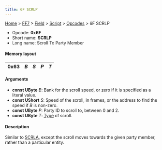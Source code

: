 ```yaml
---
title: 6F SCRLP
---
```


[Home](/ff7-flat-wiki/Main%20Page.md) > [FF7](/ff7-flat-wiki/FF7.md) > [Field](/ff7-flat-wiki/FF7/Field.md) > [Script](/ff7-flat-wiki/FF7/Field/Script.md) > [Opcodes](/ff7-flat-wiki/FF7/Field/Script/Opcodes.md) > 6F SCRLP

-   Opcode: **0x6F**
-   Short name: **SCRLP**
-   Long name: Scroll To Party Member

#### Memory layout

| 0x63 | *B* | *S* | *P* | *T* |
|------|-----|-----|-----|-----|

#### Arguments

-   **const UByte** *B*: Bank for the scroll speed, or zero if it is
    specified as a literal value.
-   **const UShort** *S*: Speed of the scroll, in frames, or the address
    to find the speed if *B* is non-zero.
-   **const UByte** *P*: Party ID to scroll to, between 0 and 2.
-   **const UByte** *T*: [Type][] of scroll.

#### Description

Similar to [SCRLA][Type], except the scroll moves towards the given
party member, rather than a particular entity.

  [Type]: /ff7-flat-wiki/FF7/Field/Script/Opcodes/63%20SCRLA.md "wikilink"
